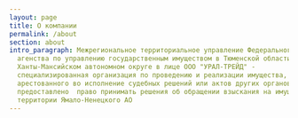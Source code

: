 ```yaml
---
layout: page
title: О компании
permalink: /about
section: about
intro_paragraph: Межрегиональное территориальное управление Федерального
  агенства по управлению государственным имуществом в Тюменской области,
  Ханты-Мансийском автономном округе в лице ООО "УРАЛ-ТРЕЙД" -
  специализированная организация по проведению и реализации имущества,
  арестованного во исполнение судебных решений или актов других органов, которым
  предоставлено  право принимать решения об обращении взыскания на имущество на
  территории Ямало-Ненецкого АО
---
```

